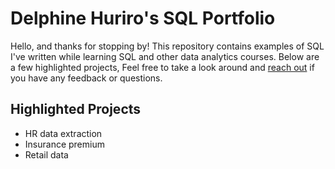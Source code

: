 # Delphine Huriro's SQL Portfolio

Hello, and thanks for stopping by! This repository contains examples of SQL I've written while learning SQL and other data analytics courses. Below are a few highlighted projects, Feel free to take a look around and [reach out](https://www.linkedin.com/in/delphine-huriro-n-2a47a0b9/) if you have any feedback or questions.

## Highlighted Projects
* HR data extraction 
* Insurance premium
* Retail data
